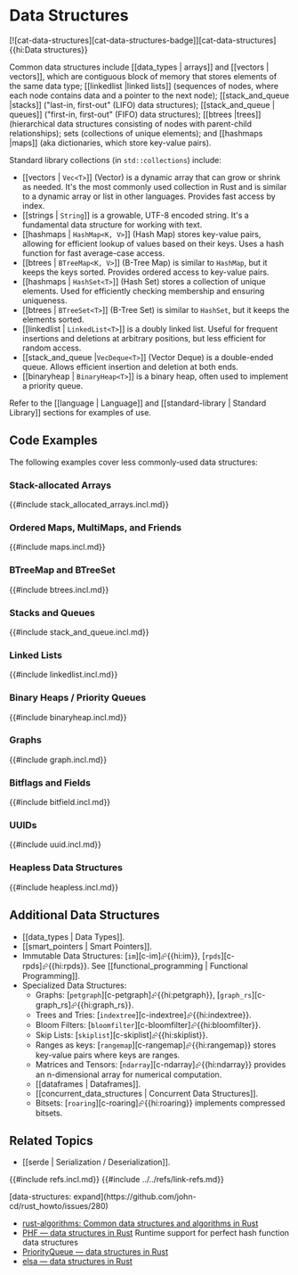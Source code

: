 # Data Structures

[![cat-data-structures][cat-data-structures-badge]][cat-data-structures]{{hi:Data structures}}

Common data structures include [[data_types | arrays]] and [[vectors | vectors]], which are contiguous block of memory that stores elements of the same data type; [[linkedlist |linked lists]] (sequences of nodes, where each node contains data and a pointer to the next node); [[stack_and_queue |stacks]] ("last-in, first-out" (LIFO) data structures); [[stack_and_queue | queues]] ("first-in, first-out" (FIFO) data structures); [[btrees |trees]] (hierarchical data structures consisting of nodes with parent-child relationships); sets (collections of unique elements); and [[hashmaps |maps]] (aka dictionaries, which store key-value pairs).

Standard library collections (in `std::collections`) include:

- [[vectors | `Vec<T>`]] (Vector) is a dynamic array that can grow or shrink as needed. It's the most commonly used collection in Rust and is similar to a dynamic array or list in other languages. Provides fast access by index.
- [[strings | `String`]] is a growable, UTF-8 encoded string. It's a fundamental data structure for working with text.
- [[hashmaps | `HashMap<K, V>`]] (Hash Map) stores key-value pairs, allowing for efficient lookup of values based on their keys. Uses a hash function for fast average-case access.
- [[btrees | `BTreeMap<K, V>`]] (B-Tree Map) is similar to `HashMap`, but it keeps the keys sorted. Provides ordered access to key-value pairs.
- [[hashmaps | `HashSet<T>`]] (Hash Set) stores a collection of unique elements. Used for efficiently checking membership and ensuring uniqueness.
- [[btrees | `BTreeSet<T>`]] (B-Tree Set) is similar to `HashSet`, but it keeps the elements sorted.
- [[linkedlist | `LinkedList<T>`]] is a doubly linked list. Useful for frequent insertions and deletions at arbitrary positions, but less efficient for random access.
- [[stack_and_queue |`VecDeque<T>`]] (Vector Deque) is a double-ended queue. Allows efficient insertion and deletion at both ends.
- [[binaryheap | `BinaryHeap<T>`]] is a binary heap, often used to implement a priority queue.

Refer to the [[language | Language]] and [[standard-library | Standard Library]] sections for examples of use.

## Code Examples

The following examples cover less commonly-used data structures:

### Stack-allocated Arrays

{{#include stack_allocated_arrays.incl.md}}

### Ordered Maps, MultiMaps, and Friends

{{#include maps.incl.md}}

### BTreeMap and BTreeSet

{{#include btrees.incl.md}}

### Stacks and Queues

{{#include stack_and_queue.incl.md}}

### Linked Lists

{{#include linkedlist.incl.md}}

### Binary Heaps / Priority Queues

{{#include binaryheap.incl.md}}

### Graphs

{{#include graph.incl.md}}

### Bitflags and Fields

{{#include bitfield.incl.md}}

### UUIDs

{{#include uuid.incl.md}}

### Heapless Data Structures

{{#include heapless.incl.md}}

## Additional Data Structures

- [[data_types | Data Types]].
- [[smart_pointers | Smart Pointers]].
- Immutable Data Structures: [`im`][c-im]⮳{{hi:im}}, [`rpds`][c-rpds]⮳{{hi:rpds}}. See [[functional_programming | Functional Programming]].
- Specialized Data Structures:
  - Graphs: [`petgraph`][c-petgraph]⮳{{hi:petgraph}}, [`graph_rs`][c-graph_rs]⮳{{hi:graph_rs}}.
  - Trees and Tries: [`indextree`][c-indextree]⮳{{hi:indextree}}.
  - Bloom Filters: [`bloomfilter`][c-bloomfilter]⮳{{hi:bloomfilter}}.
  - Skip Lists: [`skiplist`][c-skiplist]⮳{{hi:skiplist}}.
  - Ranges as keys: [`rangemap`][c-rangemap]⮳{{hi:rangemap}} stores key-value pairs where keys are ranges.
  - Matrices and Tensors: [`ndarray`][c-ndarray]⮳{{hi:ndarray}} provides an n-dimensional array for numerical computation.
  - [[dataframes | Dataframes]].
  - [[concurrent_data_structures | Concurrent Data Structures]].
  - Bitsets: [`roaring`][c-roaring]⮳{{hi:roaring}} implements compressed bitsets.

## Related Topics

- [[serde | Serialization / Deserialization]].

{{#include refs.incl.md}}
{{#include ../../refs/link-refs.md}}

<div class="hidden">
[data-structures: expand](https://github.com/john-cd/rust_howto/issues/280)

- [rust-algorithms: Common data structures and algorithms in Rust](https://github.com/EbTech/rust-algorithms)
- [PHF — data structures in Rust](https://lib.rs/crates/phf) Runtime support for perfect hash function data structures
- [PriorityQueue — data structures in Rust](https://lib.rs/crates/priority-queue)
- [elsa — data structures in Rust](https://lib.rs/crates/elsa)

</div>
